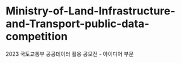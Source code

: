 # Ministry-of-Land-Infrastructure-and-Transport-public-data-competition
2023 국토교통부 공공데이터 활용 공모전 - 아이디어 부문
